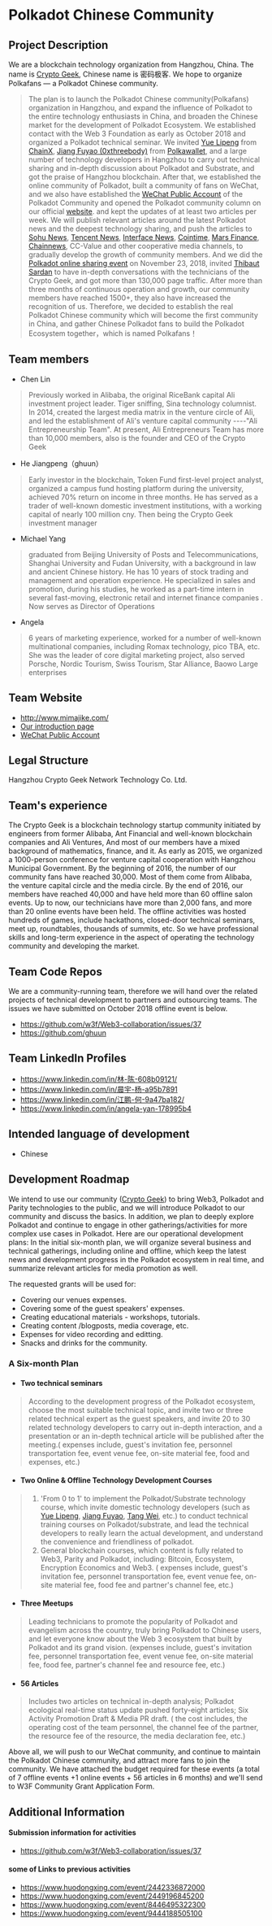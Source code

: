 # Polkadot Chinese Community

## Project Description
We are a blockchain technology organization from Hangzhou, China. The name is [Crypto Geek](http://site-383706-7184-4132.sxl.cn/), Chinese name is 密码极客. We hope to organize Polkafans — a Polkadot Chinese community.

>The plan is to launch the Polkadot Chinese community(Polkafans) organization in Hangzhou, and expand the influence of Polkadot to the entire technology enthusiasts in China, and broaden the Chinese market for the development of Polkadot Ecosystem. We established contact with the Web 3 Foundation as early as October 2018 and organized a Polkadot technical seminar. We invited [Yue Lipeng](https://twitter.com/yuelipeng) from [ChainX](https://chainx.org/), [Jiang Fuyao (0xthreebody)](https://twitter.com/0xThreeBody) from [Polkawallet](https://polkawallet.io/), and a large number of technology developers in Hangzhou to carry out technical sharing and in-depth discussion about Polkadot and Substrate, and got the praise of Hangzhou blockchain. After that, we established the online community of Polkadot, built a community of fans on WeChat, and we also have established the [WeChat Public Account](https://mp.weixin.qq.com/mp/profile_ext?action=home&__biz=Mzg4MzAxODYxMg==&scene=124#wechat_redirect) of the Polkadot Community and opened the Polkadot community column on our official [website](http://www.mimajike.com/). and kept the updates of at least two articles per week. We will publish relevant articles around the latest Polkadot news and the deepest technology sharing, and push the articles to [Sohu News](http://news.sohu.com/), [Tencent News](https://news.qq.com/), [Interface News](https://www.jiemian.com/), [Cointime](https://www.jinse.com/), [Mars Finance](https://www.huoxing24.com/), [Chainnews](https://www.chainnews.com/), CC-Value and other cooperative media channels, to gradually develop the growth of community members. And we did the [Polkadot online sharing event](https://tokenclub.com/room/10300) on November 23, 2018, invited [Thibaut Sardan](https://twitter.com/Tbaut) to have in-depth conversations with the technicians of the Crypto Geek, and got more than 130,000 page traffic. After more than three months of continuous operation and growth, our community members have reached 1500+, they also have increased the  recognition of us. Therefore, we decided to establish the real Polkadot Chinese community which will become the first community in China, and gather Chinese Polkadot fans to build the Polkadot Ecosystem together，which is named Polkafans！

## Team members
* Chen Lin

>Previously worked in Alibaba, the original RiceBank capital Ali investment project leader. Tiger sniffing, Sina technology columnist. In 2014, created the largest media matrix in the venture circle of Ali, and led the establishment of Ali's venture capital community ----"Ali Entrepreneurship Team". At present, Ali Entrepreneurs Team has more than 10,000 members, also is the founder and CEO of the Crypto Geek 

* He Jiangpeng（ghuun）

>Early investor in the blockchain, Token Fund first-level project analyst, organized a campus fund hosting platform during the university, achieved 70% return on income in three months. He has served as a trader of well-known domestic investment institutions, with a working capital of nearly 100 million cny. Then being the Crypto Geek investment manager
* Michael Yang

>graduated from Beijing University of Posts and Telecommunications, Shanghai University and Fudan University, with a background in law and ancient Chinese history. He has 10 years of stock trading and management and operation experience. He specialized in sales and promotion, during his studies, he worked as a part-time intern in several fast-moving, electronic retail and internet finance companies . Now serves as Director of Operations
* Angela

>6 years of marketing experience, worked for a number of well-known multinational companies, including Romax technology, pico TBA, etc. She was the leader of core digital marketing project, also served Porsche, Nordic Tourism, Swiss Tourism, Star Alliance, Baowo Large enterprises

## Team Website	
*	http://www.mimajike.com/
*	[Our introduction page](http://site-383706-7184-4132.sxl.cn/)
*	[WeChat Public Account](https://mp.weixin.qq.com/mp/profile_ext?action=home&__biz=Mzg4MzAxODYxMg==&scene=124#wechat_redirect)

## Legal Structure 
Hangzhou Crypto Geek Network Technology Co. Ltd.

## Team's experience
The Crypto Geek is a blockchain technology startup community initiated by engineers from former Alibaba, Ant Financial and well-known blockchain companies and Ali Ventures, And most of our members have a mixed background of mathematics, finance, and it. As early as 2015, we organized a 1000-person conference for venture capital cooperation with Hangzhou Municipal Government. By the beginning of 2016, the number of our community fans have reached 30,000. Most of them come from Alibaba, the venture capital circle and the media circle. By the end of 2016, our members have reached 40,000 and have held more than 60 offline salon events. Up to now, our technicians have more than 2,000 fans, and more than 20 online events have been held. The offline activities was hosted hundreds of games, include hackathons, closed-door technical seminars, meet up, roundtables, thousands of summits, etc. So we have professional skills and long-term experience in the aspect of operating the technology community and developing the market.


## Team Code Repos
We are a community-running team, therefore we will hand over the related projects of technical development to partners and outsourcing teams. The issues we have submitted on October 2018 offline event is below.
* https://github.com/w3f/Web3-collaboration/issues/37
* https://github.com/ghuun

## Team LinkedIn Profiles
* 	https://www.linkedin.com/in/林-陈-608b09121/
*	https://www.linkedin.com/in/晨宇-杨-a95b7891
*	https://www.linkedin.com/in/江鹏-何-9a47ba182/
*	https://www.linkedin.com/in/angela-yan-178995b4


## Intended language of development
* Chinese

## Development Roadmap
We intend to use our community ([Crypto Geek](http://www.mimajike.com/)) to bring Web3, Polkadot and Parity technologies to the public, and we will introduce Polkadot to our community and discuss the basics. In addition, we plan to deeply explore Polkadot and continue to engage in other gatherings/activities for more complex use cases in Polkadot. Here are our operational development plans:
In the initial six-month plan, we will organize several business and technical gatherings, including online and offline, which keep the latest news and development progress in the Polkadot ecosystem in real time, and summarize relevant articles for media promotion as well.


The requested grants will be used for:
* Covering our venues expenses.
* Covering some of the guest speakers' expenses.
* Creating educational materials - workshops, tutorials.
* Creating content /blogposts, media coverage, etc.
* Expenses for video recording and editting.
* Snacks and drinks for the community.
### A Six-month Plan
* #### Two technical seminars

>According to the development progress of the Polkadot ecosystem, choose the most suitable technical topic, and invite two or three related technical expert as the guest speakers, and invite 20 to 30 related technology developers to carry out in-depth interaction, and a presentation or an in-depth technical article will be published after the meeting.( expenses include, guest's invitation fee, personnel transportation fee, event venue fee, on-site material fee, food and expenses, etc.)
* #### Two Online & Offline Technology Development Courses
>1. 'From 0 to 1' to implement the Polkadot/Substrate technology course, which invite domestic technology developers (such as [Yue Lipeng](https://twitter.com/yuelipeng), [Jiang Fuyao](https://twitter.com/0xThreeBody), [Tang Wei](https://twitter.com/sorpaas), etc.) to conduct technical training courses on Polkadot/substrate, and lead the technical developers to really learn the actual development, and understand the convenience and friendliness of polkadot.
>2. General blockchain courses, which content is fully related to Web3, Parity and Polkadot, including: Bitcoin, Ecosystem, Encryption Economics and Web3.
( expenses include, guest's invitation fee, personnel transportation fee, event venue fee, on-site material fee, food fee and partner's channel fee, etc.)
* #### Three Meetups
>Leading technicians to promote the popularity of Polkadot and evangelism across the country, truly bring Polkadot to Chinese users, and let everyone know about the Web 3 ecosystem that built by Polkadot and its grand vision.
(expenses include, guest's invitation fee, personnel transportation fee, event venue fee, on-site material fee, food fee, partner's channel fee and resource fee, etc.)
* #### 56 Articles
>Includes two articles on technical in-depth analysis;
Polkadot ecological real-time status update pushed forty-eight articles;
Six Activity Promotion Draft & Media PR draft.
( the cost includes, the operating cost of the team personnel, the channel fee of the partner, the resource fee of the resource, the media declaration fee, etc.)

Above all, we will push to our WeChat community, and continue to maintain the Polkadot Chinese community, and attract more fans to join the community.
We have attached the budget required for these events (a total of 7 offline events +1 online events + 56 articles in 6 months) and we'll send to W3F Community Grant Application Form.


## Additional Information
#### Submission information for activities
*   https://github.com/w3f/Web3-collaboration/issues/37    

#### some of Links to previous activities
*	https://www.huodongxing.com/event/2442336872000
*	https://www.huodongxing.com/event/2449196845200
*	https://www.huodongxing.com/event/8446495322300
*	https://www.huodongxing.com/event/9444188505100